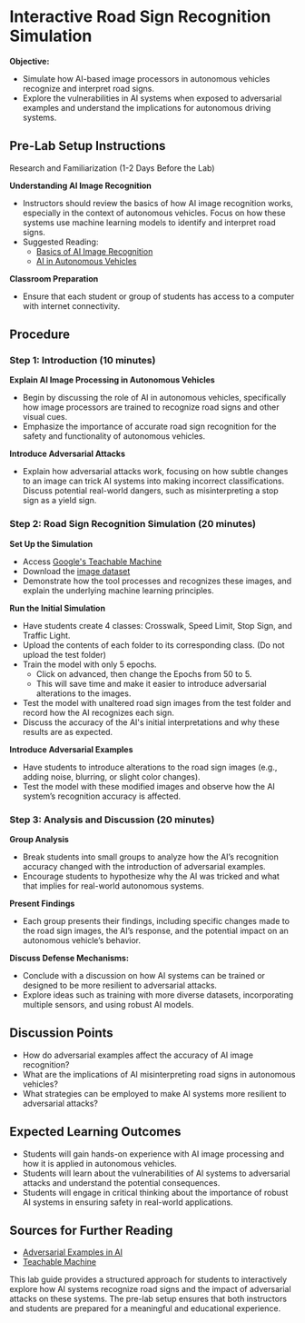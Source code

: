# Interactive Road Sign Recognition Simulation

**Objective:**
- Simulate how AI-based image processors in autonomous vehicles recognize and interpret road signs.
- Explore the vulnerabilities in AI systems when exposed to adversarial examples and understand the implications for autonomous driving systems.

## Pre-Lab Setup Instructions
Research and Familiarization (1-2 Days Before the Lab)

**Understanding AI Image Recognition**
- Instructors should review the basics of how AI image recognition works, especially in the context of autonomous vehicles. Focus on how these systems use machine learning models to identify and interpret road signs.
- Suggested Reading:
  - [Basics of AI Image Recognition](https://viso.ai/computer-vision/image-recognition/)
  - [AI in Autonomous Vehicles](https://scienceexchange.caltech.edu/topics/artificial-intelligence-research/autonomous-ai-cars-drones)

**Classroom Preparation**
- Ensure that each student or group of students has access to a computer with internet connectivity.

## Procedure

### Step 1: Introduction (10 minutes)

**Explain AI Image Processing in Autonomous Vehicles**
- Begin by discussing the role of AI in autonomous vehicles, specifically how image processors are trained to recognize road signs and other visual cues.
- Emphasize the importance of accurate road sign recognition for the safety and functionality of autonomous vehicles.

**Introduce Adversarial Attacks**
- Explain how adversarial attacks work, focusing on how subtle changes to an image can trick AI systems into making incorrect classifications. Discuss potential real-world dangers, such as misinterpreting a stop sign as a yield sign.

### Step 2: Road Sign Recognition Simulation (20 minutes)

**Set Up the Simulation**
- Access [Google's Teachable Machine](https://teachablemachine.withgoogle.com/train/image) 
- Download the [image dataset](../images/)
- Demonstrate how the tool processes and recognizes these images, and explain the underlying machine learning principles.

**Run the Initial Simulation**
- Have students create 4 classes: Crosswalk, Speed Limit, Stop Sign, and Traffic Light.
- Upload the contents of each folder to its corresponding class. (Do not upload the test folder)
- Train the model with only 5 epochs. 
  - Click on advanced, then change the Epochs from 50 to 5.
  - This will save time and make it easier to introduce adversarial alterations to the images.
- Test the model with unaltered road sign images from the test folder and record how the AI recognizes each sign.
- Discuss the accuracy of the AI's initial interpretations and why these results are as expected.

**Introduce Adversarial Examples**
- Have students to introduce alterations to the road sign images (e.g., adding noise, blurring, or slight color changes).
- Test the model with these modified images and observe how the AI system’s recognition accuracy is affected.

### Step 3: Analysis and Discussion (20 minutes)
**Group Analysis**
- Break students into small groups to analyze how the AI’s recognition accuracy changed with the introduction of adversarial examples.
- Encourage students to hypothesize why the AI was tricked and what that implies for real-world autonomous systems.

**Present Findings**
- Each group presents their findings, including specific changes made to the road sign images, the AI’s response, and the potential impact on an autonomous vehicle’s behavior.

**Discuss Defense Mechanisms:**
- Conclude with a discussion on how AI systems can be trained or designed to be more resilient to adversarial attacks. 
- Explore ideas such as training with more diverse datasets, incorporating multiple sensors, and using robust AI models.

## Discussion Points
- How do adversarial examples affect the accuracy of AI image recognition?
- What are the implications of AI misinterpreting road signs in autonomous vehicles?
- What strategies can be employed to make AI systems more resilient to adversarial attacks?

## Expected Learning Outcomes
- Students will gain hands-on experience with AI image processing and how it is applied in autonomous vehicles.
- Students will learn about the vulnerabilities of AI systems to adversarial attacks and understand the potential consequences.
- Students will engage in critical thinking about the importance of robust AI systems in ensuring safety in real-world applications.

## Sources for Further Reading
- [Adversarial Examples in AI](https://arxiv.org/abs/1412.6572)
- [Teachable Machine](https://teachablemachine.withgoogle.com/)

This lab guide provides a structured approach for students to interactively explore how AI systems recognize road signs and the impact of adversarial attacks on these systems. The pre-lab setup ensures that both instructors and students are prepared for a meaningful and educational experience.

